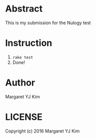 # Abstract

This is my submission for the Nulogy test

# Instruction

1. `rake test`
2. Done!

# Author

Margaret YJ Kim

# LICENSE

Copyright (c) 2016 Margaret YJ Kim